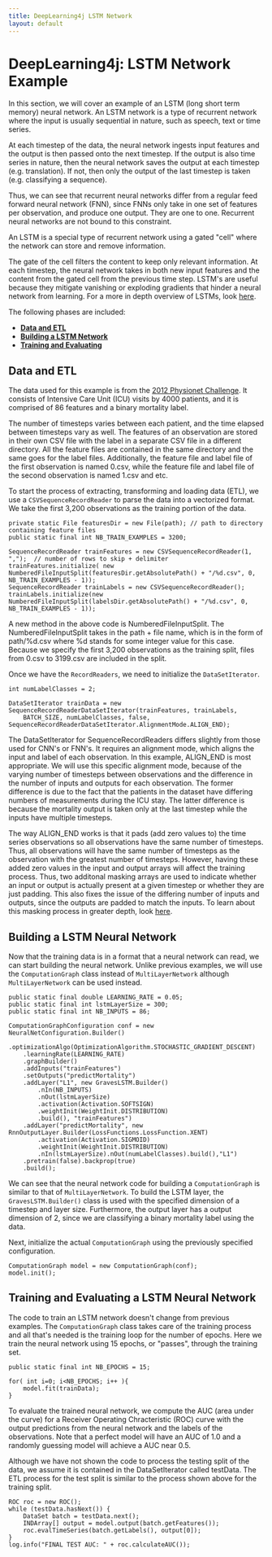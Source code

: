 ```yaml
---
title: DeepLearning4j LSTM Network
layout: default
---
```


# DeepLearning4j: LSTM Network Example

In this section, we will cover an example of an LSTM (long short term memory) neural network. An LSTM network is a type of recurrent network where the input is usually sequential in nature, such as speech, text or time series. 

At each timestep of the data, the neural network ingests input features and the output is then passed onto the next timestep. If the output is also time series in nature, then the neural network saves the output at each timestep (e.g. translation). If not, then only the output of the last timestep is taken (e.g. classifying a sequence). 

Thus, we can see that recurrent neural networks differ from a regular feed forward neural network (FNN), since FNNs only take in one set of features per observation, and produce one output. They are one to one. Recurrent neural networks are not bound to this constraint.

An LSTM is a special type of recurrent network using a gated "cell" where the network can store and remove information. 

The gate of the cell filters the content to keep only relevant information. At each timestep, the neural network takes in both new input features and the content from the gated cell from the previous time step. LSTM's are useful because they mitigate vanishing or exploding gradients that hinder a neural network from learning. For a more in depth overview of LSTMs, look [here](https://deeplearning4j.org/lstm.html).

The following phases are included:

- [**Data and ETL**](#ETL) 
- [**Building a LSTM Network**](#Building) 
- [**Training and Evaluating**](#Training) 

## <a name="ETL">Data and ETL</a>

The data used for this example is from the [2012 Physionet Challenge](https://physionet.org/challenge/2012/). It consists of Intensive Care Unit (ICU) visits by 4000 patients, and it is comprised of 86 features and a binary mortality label. 

The number of timesteps varies between each patient, and the time elapsed between timesteps vary as well. The features of an observation are stored in their own CSV file with the label in a separate CSV file in a different directory. All the feature files are contained in the same directory and the same goes for the label files. Additionally, the feature file and label file of the first observation is named 0.csv, while the feature file and label file of the second observation is named 1.csv and etc.

To start the process of extracting, transforming and loading data (ETL), we use a `CSVSequenceRecordReader` to parse the data into a vectorized format. We take the first 3,200 observations as the training portion of the data. 
		
```
private static File featuresDir = new File(path); // path to directory containing feature files
public static final int NB_TRAIN_EXAMPLES = 3200;

SequenceRecordReader trainFeatures = new CSVSequenceRecordReader(1, ",");  // number of rows to skip + delimiter
trainFeatures.initialize( new NumberedFileInputSplit(featuresDir.getAbsolutePath() + "/%d.csv", 0, NB_TRAIN_EXAMPLES - 1));
SequenceRecordReader trainLabels = new CSVSequenceRecordReader();
trainLabels.initialize(new NumberedFileInputSplit(labelsDir.getAbsolutePath() + "/%d.csv", 0, NB_TRAIN_EXAMPLES - 1));
```
A new method in the above code is NumberedFileInputSplit. The NumberedFileInputSplit takes in the path + file name, which is in the form of path/%d.csv where %d stands for some integer value for this case. Because we specify the first 3,200 observations as the training split, files from 0.csv to 3199.csv are included in the split.

Once we have the `RecordReaders`, we need to initialize the `DataSetIterator`. 

```
int numLabelClasses = 2;

DataSetIterator trainData = new SequenceRecordReaderDataSetIterator(trainFeatures, trainLabels,
    BATCH_SIZE, numLabelClasses, false, SequenceRecordReaderDataSetIterator.AlignmentMode.ALIGN_END);
```

The DataSetIterator for SequenceRecordReaders differs slightly from those used for CNN's or FNN's. It requires an alignment mode, which aligns the input and label of each observation. In this example, ALIGN_END is most appropriate. We will use this specific alignment mode, because of the varying number of timesteps between observations and the difference in the number of inputs and outputs for each observation. The former difference is due to the fact that the patients in the dataset have differing numbers of measurements during the ICU stay. The latter difference is because the mortality output is taken only at the last timestep while the inputs have multiple timesteps.

The way ALIGN_END works is that it pads (add zero values to) the time series observations so all observations have the same number of timesteps. Thus, all  observations will have the same number of timesteps as the observation with the greatest number of timesteps. However, having these added zero values in the input and output arrays will affect the training process. Thus, two additonal masking arrays are used to indicate whether an input or output is actually present at a given timestep or whether they are just padding. This also fixes the issue of the differing number of inputs and outputs, since the outputs are padded to match the inputs. To learn about this masking process in greater depth, look [here](https://deeplearning4j.org/usingrnns#masking).

## <a name="Building">Building a LSTM Neural Network</a>

Now that the training data is in a format that a neural network can read, we can start building the neural network. Unlike previous examples, we will use the `ComputationGraph` class instead of `MultiLayerNetwork` although `MultiLayerNetwork` can be used instead.

```
public static final double LEARNING_RATE = 0.05;
public static final int lstmLayerSize = 300;
public static final int NB_INPUTS = 86;

ComputationGraphConfiguration conf = new NeuralNetConfiguration.Builder()
    .optimizationAlgo(OptimizationAlgorithm.STOCHASTIC_GRADIENT_DESCENT)
    .learningRate(LEARNING_RATE)
    .graphBuilder()
    .addInputs("trainFeatures")
    .setOutputs("predictMortality")
    .addLayer("L1", new GravesLSTM.Builder()
        .nIn(NB_INPUTS)
        .nOut(lstmLayerSize)
        .activation(Activation.SOFTSIGN)
        .weightInit(WeightInit.DISTRIBUTION)
        .build(), "trainFeatures")
    .addLayer("predictMortality", new RnnOutputLayer.Builder(LossFunctions.LossFunction.XENT)
        .activation(Activation.SIGMOID)
        .weightInit(WeightInit.DISTRIBUTION)
        .nIn(lstmLayerSize).nOut(numLabelClasses).build(),"L1")
    .pretrain(false).backprop(true)
    .build();
```
We can see that the neural network code for building a `ComputationGraph` is similar to that of `MultiLayerNetwork`. To build the LSTM layer, the `GravesLSTM.Builder()` class is used with the specified dimension of a timestep and layer size. Furthermore, the output layer has a output dimension of 2, since we are classifying a binary mortality label using the data. 

Next, initialize the actual `ComputationGraph` using the previously specified configuration.

```
ComputationGraph model = new ComputationGraph(conf);
model.init();
```

## <a name="Training">Training and Evaluating a LSTM Neural Network</a>

The code to train an LSTM network doesn't change from previous examples. The `ComputationGraph` class takes care of the training process and all that's needed is the training loop for the number of epochs. Here we train the neural network using 15 epochs, or "passes", through the training set.

```
public static final int NB_EPOCHS = 15;

for( int i=0; i<NB_EPOCHS; i++ ){
    model.fit(trainData); 
}
```

To evaluate the trained neural network, we compute the AUC (area under the curve) for a Receiver Operating Chracteristic (ROC) curve with the output predictions from the neural network and the labels of the observations. Note that a perfect model will have an AUC of 1.0 and a randomly guessing model will achieve a AUC near 0.5. 

Although we have not shown the code to process the testing split of the data, we assume it is contained in the DataSetIterator called testData. The ETL process for the test split is similar to the process shown above for the training split.

```
ROC roc = new ROC();
while (testData.hasNext()) {
    DataSet batch = testData.next();
    INDArray[] output = model.output(batch.getFeatures());
    roc.evalTimeSeries(batch.getLabels(), output[0]);
}
log.info("FINAL TEST AUC: " + roc.calculateAUC());
```
